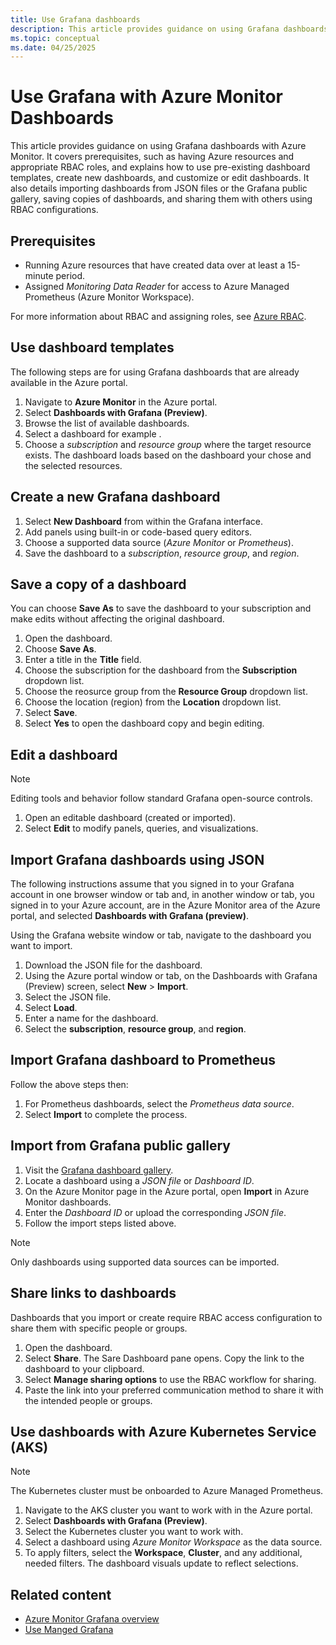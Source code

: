 ```yaml
---
title: Use Grafana dashboards
description: This article provides guidance on using Grafana dashboards with Azure Monitor. It covers prerequisites, such as having Azure resources and appropriate RBAC roles, and explains how to use pre-existing dashboard templates, create new dashboards, and customize or edit dashboards. It also details importing dashboards from JSON files or the Grafana public gallery, saving copies of dashboards, and sharing them with others using RBAC configurations.
ms.topic: conceptual
ms.date: 04/25/2025
---
```


# Use Grafana with Azure Monitor Dashboards

This article provides guidance on using Grafana dashboards with Azure Monitor. It covers prerequisites, such as having Azure resources and appropriate RBAC roles, and explains how to use pre-existing dashboard templates, create new dashboards, and customize or edit dashboards. It also details importing dashboards from JSON files or the Grafana public gallery, saving copies of dashboards, and sharing them with others using RBAC configurations.

## Prerequisites

- Running Azure resources that have created data over at least a 15-minute period.
- Assigned *Monitoring Data Reader* for access to Azure Managed Prometheus (Azure Monitor Workspace).

For more information about RBAC and assigning roles, see [Azure RBAC]().

## Use dashboard templates

The following steps are for using Grafana dashboards that are already available in the Azure portal.

1.  Navigate to **Azure Monitor** in the Azure portal.
1.  Select **Dashboards with Grafana (Preview)**.
1.  Browse the list of available dashboards.
1.  Select a dashboard for example .
1.  Choose a *subscription* and *resource group* where the target resource exists. The dashboard loads based on the dashboard your chose and the selected resources.

## Create a new Grafana dashboard

1.  Select **New Dashboard** from within the Grafana interface.
1.  Add panels using built-in or code-based query editors.
1.  Choose a supported data source (*Azure Monitor* or *Prometheus*).
1.  Save the dashboard to a *subscription*, *resource group*, and *region*.

## Save a copy of a dashboard

You can choose **Save As** to save the dashboard to your subscription and make edits without affecting the original dashboard.

1. Open the dashboard.
1. Choose **Save As**.
1. Enter a title in the **Title** field.
1. Choose the subscription for the dashboard from the **Subscription** dropdown list.
1. Choose the reosurce group from the **Resource Group** dropdown list.
1. Choose the location (region) from the **Location** dropdown list.
1. Select **Save**.
1. Select **Yes** to open the dashboard copy and begin editing.

## Edit a dashboard

> [!NOTE]
> Editing tools and behavior follow standard Grafana open-source controls.

1.  Open an editable dashboard (created or imported).
1.  Select **Edit** to modify panels, queries, and visualizations.

## Import Grafana dashboards using JSON

The following instructions assume that you signed in to your Grafana account in one browser window or tab and, in another window or tab, you signed in to your Azure account, are in the Azure Monitor area of the Azure portal, and selected **Dashboards with Grafana (preview)**.

Using the Grafana website window or tab, navigate to the dashboard you want to import.

1.  Download the JSON file for the dashboard.
1.  Using the Azure portal window or tab, on the Dashboards with Grafana (Preview) screen, select **New** \> **Import**.
1.  Select the JSON file.
1.  Select **Load**.
1.  Enter a name for the dashboard.
1.  Select the **subscription**, **resource group**, and **region**.

## Import Grafana dashboard to Prometheus

Follow the above steps then:

1.  For Prometheus dashboards, select the *Prometheus data source*.
1.  Select **Import** to complete the process.

## Import from Grafana public gallery

1.  Visit the [Grafana dashboard gallery](https://grafana.com/grafana/dashboards/).
1.  Locate a dashboard using a *JSON file* or *Dashboard ID*.
1.  On the Azure Monitor page in the Azure portal, open **Import** in Azure Monitor dashboards.
1.  Enter the *Dashboard ID* or upload the corresponding *JSON* *file*.
1.  Follow the import steps listed above.

> [!NOTE]
> Only dashboards using supported data sources can be imported.

## Share links to dashboards

Dashboards that you import or create require RBAC access configuration to share them with specific people or groups.

1. Open the dashboard.
1. Select **Share**. The Sare Dashboard pane opens. Copy the link to the dashboard to your clipboard.
1. Select **Manage sharing options** to use the RBAC workflow for sharing.
1. Paste the link into your preferred communication method to share it with the intended people or groups.

## Use dashboards with Azure Kubernetes Service (AKS)

> [!Note]
> The Kubernetes cluster must be onboarded to Azure Managed Prometheus.

1.  Navigate to the AKS cluster you want to work with in the Azure portal.
1.  Select **Dashboards with Grafana (Preview)**.
1.  Select the Kubernetes cluster you want to work with.
1.  Select a dashboard using *Azure Monitor Workspace* as the data source.
1.  To apply filters, select the **Workspace**, **Cluster**, and any additional, needed filters. The dashboard visuals update to reflect selections.

## Related content

- [Azure Monitor Grafana overview](visualize-grafana-overview.md)
- [Use Manged Grafana](visualize-use-managed-grafana-how-to.md)
